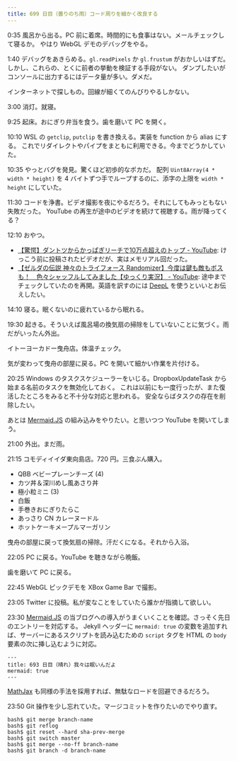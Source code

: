 ```yaml
---
title: 699 日目（曇りのち雨）コード周りを細かく改良する
---
```


0:35 風呂から出る。PC 前に着席。時間的にも食事はない。メールチェックして寝るか。
やはり WebGL デモのデバッグをやる。

1:40 デバッグをあきらめる。`gl.readPixels` か `gl.frustum` がおかしいはずだ。
しかし、これらの、とくに前者の挙動を検証する手段がない。
ダンプしたいがコンソールに出力するにはデータ量が多い。ダメだ。

インターネットで探しもの。回線が細くてのんびりやるしかない。

3:00 消灯。就寝。

9:25 起床。おにぎり弁当を食う。歯を磨いて PC を開く。

10:10 WSL の `getclip`, `putclip` を書き換える。実装を function から alias にする。
これでリダイレクトやパイプをまともに利用できる。今までどうかしていた。

10:35 やっとバグを発見。驚くほど初歩的なポカだ。
配列 `Uint8Array(4 * width * height)` を 4 バイトずつ手でループするのに、添字の上限を `width * height` にしていた。

11:30 コードを浄書。ビデオ撮影を夜にやるだろう。それにしてもみっともない失敗だった。
YouTube の再生が途中のビデオを続けて視聴する。雨が降ってくる？

12:10 おやつ。

* [【驚愕】ダントツからかっぱぎリーチで10万点超えのトップ - YouTube](https://www.youtube.com/watch?v=LYPH8wDzWFM):
  けっこう前に投稿されたビデオだが、実はメモリアル回だった。
* [【ゼルダの伝説 神々のトライフォース Randomizer】今度は鍵も敵もボスも！　色々シャッフルしてみました【ゆっくり実況】 - YouTube](https://www.youtube.com/watch?v=9eNKQU3ri3I):
  途中までチェックしていたのを再開。英語を訳すのには [DeepL] を使うといいとお伝えしたい。

14:10 寝る。眠くないのに疲れているから眠れる。

19:30 起きる。そういえば風呂場の換気扇の掃除をしていないことに気づく。雨だがいったん外出。

イトーヨーカドー曳舟店。体温チェック。

気が変わって曳舟の部屋に戻る。PC を開いて細かい作業を片付ける。

20:25 Windows のタスクスケジューラーをいじる。DropboxUpdateTask から始まる名前のタスクを無効化しておく。
これは以前にも一度行ったが、また復活したところをみると不十分な対応と思われる。
安全ならばタスクの存在を削除したい。

あとは [Mermaid.JS] の組み込みをやりたい。と思いつつ YouTube を開いてしまう。

21:00 外出。まだ雨。

21:15 コモディイイダ東向島店。720 円。三食ぶん購入。

* QBB ベビープレーンチーズ (4)
* カツ丼＆深川めし風あさり丼
* 極小粒ミニ (3)
* 白飯
* 手巻きおにぎりたらこ
* あっさり CN カレーヌードル
* ホットケーキメープルマーガリン

曳舟の部屋に戻って換気扇の掃除。汗だくになる。それから入浴。

22:05 PC に戻る。YouTube を聴きながら晩飯。

歯を磨いて PC に戻る。

22:45 WebGL ピックデモを XBox Game Bar で撮影。

23:05 Twitter に投稿。私が変なことをしていたら誰かが指摘して欲しい。

23:30 [Mermaid.JS] の当ブログへの導入がうまくいくことを確認。さっそく先日のエントリーを対応する。
Jekyll ヘッダーに `mermaid: true` の変数を追加すれば、サーバーにあるスクリプトを読み込むための
`script` タグを HTML の `body` 要素の次に挿し込むように対応。

```text
---
title: 693 日目（晴れ）我々は眠いんだよ
mermaid: true
---
```

[MathJax](http://docs.mathjax.org/en/latest/) も同様の手法を採用すれば、無駄なロードを回避できるだろう。

23:50 Git 操作を少し忘れていた。マージコミットを作りたいのでやり直す。

```console
bash$ git merge branch-name
bash$ git reflog
bash$ git reset --hard sha-prev-merge
bash$ git switch master
bash$ git merge --no-ff branch-name
bash$ git branch -d branch-name
```

[DeepL]: https://www.deepl.com/translator
[Mermaid.JS]: https://mermaid-js.github.io/mermaid/
